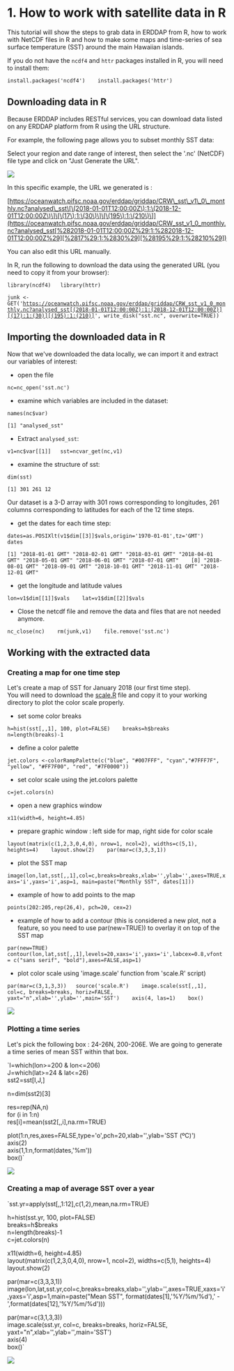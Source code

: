 # 1. How to work with satellite data in R

This tutorial will show the steps to grab data in ERDDAP from R, how to work with NetCDF files in R and how to make some maps and time-series of sea surface temperature \(SST\) around the main Hawaiian islands.

 If you do not have the `ncdf4` and `httr` packages installed in R, you will need to install them:

`install.packages('ncdf4')   
install.packages('httr')`

## Downloading data in R

Because ERDDAP includes RESTful services, you can download data listed on any ERDDAP platform from R using the URL structure. 

For example, the following page allows you to subset monthly SST data:  


Select your region and date range of interest, then select the '.nc' \(NetCDF\) file type and click on "Just Generate the URL".

![](../../.gitbook/assets/image%20%28109%29.png)

In this specific example, the URL we generated is :

[https://oceanwatch.pifsc.noaa.gov/erddap/griddap/CRW\_sst\_v1\_0\_monthly.nc?analysed\_sst\[\(2018-01-01T12:00:00Z\):1:\(2018-12-01T12:00:00Z\)\]\[\(17\):1:\(30\)\]\[\(195\):1:\(210\)\]](https://oceanwatch.pifsc.noaa.gov/erddap/griddap/CRW_sst_v1_0_monthly.nc?analysed_sst[%282018-01-01T12:00:00Z%29:1:%282018-12-01T12:00:00Z%29][%2817%29:1:%2830%29][%28195%29:1:%28210%29])

You can also edit this URL manually.   
  
In R, run the following to download the data using the generated URL \(you need to copy it from your browser\):

`library(ncdf4)  
library(httr)`

`junk <- GET('`[`https://oceanwatch.pifsc.noaa.gov/erddap/griddap/CRW_sst_v1_0_monthly.nc?analysed_sst[(2018-01-01T12:00:00Z):1:(2018-12-01T12:00:00Z)][(17):1:(30)][(195):1:(210)]`](https://oceanwatch.pifsc.noaa.gov/erddap/griddap/CRW_sst_v1_0_monthly.nc?analysed_sst[%282018-01-01T12:00:00Z%29:1:%282018-12-01T12:00:00Z%29][%2817%29:1:%2830%29][%28195%29:1:%28210%29])`', write_disk("sst.nc", overwrite=TRUE))`

## Importing the downloaded data in R

Now that we've downloaded the data locally, we can import it and extract our variables of interest:

* open the file

`nc=nc_open('sst.nc')`

* examine which variables are included in the dataset:

`names(nc$var)`

`[1] "analysed_sst"`

* Extract `analysed_sst`:

`v1=nc$var[[1]]  
sst=ncvar_get(nc,v1)`

* examine the structure of sst:

`dim(sst)`

`[1] 301 261 12`

Our dataset is a 3-D array with 301 rows corresponding to longitudes, 261 columns corresponding to latitudes for each of the 12 time steps.

* get the dates for each time step:

`dates=as.POSIXlt(v1$dim[[3]]$vals,origin='1970-01-01',tz='GMT')   
dates`

`[1] "2018-01-01 GMT" "2018-02-01 GMT" "2018-03-01 GMT" "2018-04-01 GMT" "2018-05-01 GMT" "2018-06-01 GMT" "2018-07-01 GMT"   
[8] "2018-08-01 GMT" "2018-09-01 GMT" "2018-10-01 GMT" "2018-11-01 GMT" "2018-12-01 GMT"`

* get the longitude and latitude values

`lon=v1$dim[[1]]$vals   
lat=v1$dim[[2]]$vals`

* Close the netcdf file and remove the data and files that are not needed anymore.

`nc_close(nc)   
rm(junk,v1)   
file.remove('sst.nc')`

## Working with the extracted data 

### Creating a map for one time step

Let's create a map of SST for January 2018 \(our first time step\).   
You will need to download the [scale.R](https://oceanwatch.pifsc.noaa.gov/files/scale.R) file and copy it to your working directory to plot the color scale properly.

* set some color breaks

`h=hist(sst[,,1], 100, plot=FALSE)   
breaks=h$breaks   
n=length(breaks)-1`

* define a color palette

`jet.colors <-colorRampPalette(c("blue", "#007FFF", "cyan","#7FFF7F", "yellow", "#FF7F00", "red", "#7F0000"))`

* set color scale using the jet.colors palette

`c=jet.colors(n)`

* open a new graphics window

`x11(width=6, height=4.85)`

* prepare graphic window : left side for map, right side for color scale

`layout(matrix(c(1,2,3,0,4,0), nrow=1, ncol=2), widths=c(5,1), heights=4)   
layout.show(2)   
par(mar=c(3,3,3,1))`

* plot the SST map

`image(lon,lat,sst[,,1],col=c,breaks=breaks,xlab='',ylab='',axes=TRUE,xaxs='i',yaxs='i',asp=1, main=paste("Monthly SST", dates[1]))`

* example of how to add points to the map

`points(202:205,rep(26,4), pch=20, cex=2)`

* example of how to add a contour \(this is considered a new plot, not a feature, so you need to use par\(new=TRUE\)\) to overlay it on top of the SST map

`par(new=TRUE)   
contour(lon,lat,sst[,,1],levels=20,xaxs='i',yaxs='i',labcex=0.8,vfont = c("sans serif", "bold"),axes=FALSE,asp=1)` 

* plot color scale using 'image.scale' function from 'scale.R' script\)

`par(mar=c(3,1,3,3))  
source('scale.R')   
image.scale(sst[,,1], col=c, breaks=breaks, horiz=FALSE, yaxt="n",xlab='',ylab='',main='SST')   
axis(4, las=1)   
box()`

![](../../.gitbook/assets/image%20%2818%29.png)

### Plotting a time series 

Let's pick the following box : 24-26N, 200-206E. We are going to generate a time series of mean SST within that box.

`I=which(lon>=200 & lon<=206)  
J=which(lat>=24 & lat<=26)  
sst2=sst[I,J,]   
  
n=dim(sst2)[3]   
  
res=rep(NA,n)   
for (i in 1:n)   
    res[i]=mean(sst2[,,i],na.rm=TRUE)   
  
plot(1:n,res,axes=FALSE,type='o',pch=20,xlab='',ylab='SST (ºC)')   
axis(2)   
axis(1,1:n,format(dates,'%m'))   
box()`

![](../../.gitbook/assets/image%20%2836%29.png)

### Creating a map of average SST over a year

`sst.yr=apply(sst[,,1:12],c(1,2),mean,na.rm=TRUE)  
  
h=hist(sst.yr, 100, plot=FALSE)   
breaks=h$breaks   
n=length(breaks)-1   
c=jet.colors(n)  
  
x11(width=6, height=4.85)   
layout(matrix(c(1,2,3,0,4,0), nrow=1, ncol=2), widths=c(5,1), heights=4)   
layout.show(2)  
  
par(mar=c(3,3,3,1)) image(lon,lat,sst.yr,col=c,breaks=breaks,xlab='',ylab='',axes=TRUE,xaxs='i',yaxs='i',asp=1,main=paste("Mean SST", format(dates[1],'%Y/%m/%d'),' - ',format(dates[12],'%Y/%m/%d')))  
  
par(mar=c(3,1,3,3))   
image.scale(sst.yr, col=c, breaks=breaks, horiz=FALSE, yaxt="n",xlab='',ylab='',main='SST')   
axis(4)   
box()`

![](../../.gitbook/assets/image%20%2852%29.png)



